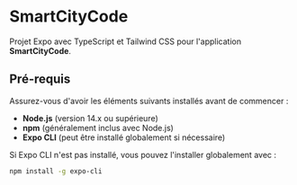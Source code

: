 # SmartCityCode

Projet Expo avec TypeScript et Tailwind CSS pour l'application **SmartCityCode**.

## Pré-requis

Assurez-vous d'avoir les éléments suivants installés avant de commencer :

- **Node.js** (version 14.x ou supérieure)
- **npm** (généralement inclus avec Node.js)
- **Expo CLI** (peut être installé globalement si nécessaire)

Si Expo CLI n'est pas installé, vous pouvez l'installer globalement avec :

```bash
npm install -g expo-cli
